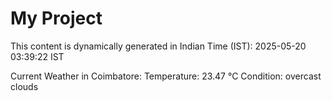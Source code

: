 # My Project

This content is dynamically generated in Indian Time (IST): 2025-05-20 03:39:22 IST


Current Weather in Coimbatore:
Temperature: 23.47 °C
Condition: overcast clouds
